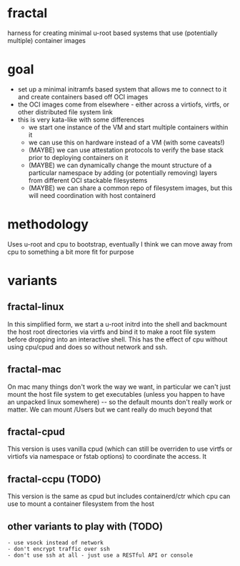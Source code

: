 # fractal
harness for creating minimal u-root based systems that use (potentially multiple) container images

# goal
* set up a minimal initramfs based system that allows me to connect to it and create containers based off OCI images
* the OCI images come from elsewhere - either across a virtiofs, virtfs, or other distributed file system link
* this is very kata-like with some differences
    * we start one instance of the VM and start multiple containers within it
    * we can use this on hardware instead of a VM (with some caveats!)
    * (MAYBE) we can use attestation protocols to verify the base stack prior to deploying containers on it
    * (MAYBE) we can dynamically change the mount structure of a particular namespace by adding (or potentially removing) layers from different OCI stackable filesystems
    * (MAYBE) we can share a common repo of filesystem images, but this will need coordination with host containerd

# methodology

Uses u-root and cpu to bootstrap, eventually I think we can move away from cpu to something a bit more fit for purpose

# variants

## fractal-linux

In this simplified form, we start a u-root initrd into the shell and backmount the host root directories via virtfs and bind it to make a root file system before dropping into an interactive shell.  This has the effect of cpu without using cpu/cpud and does so without network and ssh.

## fractal-mac

On mac many things don't work the way we want, in particular we can't just mount the host file system to get executables (unless you happen to have an unpacked linux somewhere) -- so the default mounts don't really work or matter.
We can mount /Users but we cant really do much beyond that

## fractal-cpud

This version is uses vanilla cpud (which can still be overriden to use virtfs or virtiofs via namespace or fstab options) to coordinate the access.  It

## fractal-ccpu (TODO)

This version is the same as cpud but includes containerd/ctr which cpu can use to mount a container filesystem from the host

## other variants to play with (TODO)
    - use vsock instead of network
    - don't encrypt traffic over ssh
    - don't use ssh at all - just use a RESTful API or console
